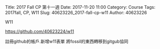 Title: 2017 Fall CP 第十一週
Date: 2017-11-20 11:00
Category: Course
Tags: 2017fall, CP, W11
Slug: 40623226_2017-fall-cp-w11
Author: 40623226

W11

<!-- PELICAN_END_SUMMARY -->

https://github.com/40623224/w11

註冊github的帳戶.新增w11表單
將fossil的東西轉移到gitgub協同

